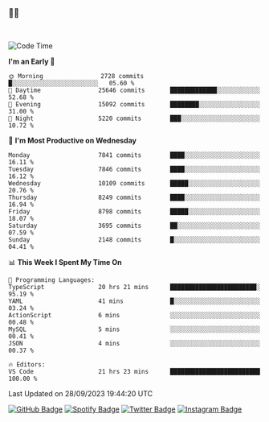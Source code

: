 ### 🤙🍺

<!-- <a href="https://github-readme-stats.vercel.app/api?username=hzak2xx&count_private=true&show_icons=true&theme=dracula">
  <img align="center" src="https://github-readme-stats.vercel.app/api?username=hzak2xx&count_private=true&show_icons=true&theme=dracula" />
</a>
</br> -->
</br>

<!--START_SECTION:waka-->
![Code Time](http://img.shields.io/badge/Code%20Time-2%2C807%20hrs%2021%20mins-blue)

**I'm an Early 🐤** 

```text
🌞 Morning                2728 commits        █░░░░░░░░░░░░░░░░░░░░░░░░   05.60 % 
🌆 Daytime                25646 commits       █████████████░░░░░░░░░░░░   52.68 % 
🌃 Evening                15092 commits       ████████░░░░░░░░░░░░░░░░░   31.00 % 
🌙 Night                  5220 commits        ███░░░░░░░░░░░░░░░░░░░░░░   10.72 % 
```
📅 **I'm Most Productive on Wednesday** 

```text
Monday                   7841 commits        ████░░░░░░░░░░░░░░░░░░░░░   16.11 % 
Tuesday                  7846 commits        ████░░░░░░░░░░░░░░░░░░░░░   16.12 % 
Wednesday                10109 commits       █████░░░░░░░░░░░░░░░░░░░░   20.76 % 
Thursday                 8249 commits        ████░░░░░░░░░░░░░░░░░░░░░   16.94 % 
Friday                   8798 commits        █████░░░░░░░░░░░░░░░░░░░░   18.07 % 
Saturday                 3695 commits        ██░░░░░░░░░░░░░░░░░░░░░░░   07.59 % 
Sunday                   2148 commits        █░░░░░░░░░░░░░░░░░░░░░░░░   04.41 % 
```


📊 **This Week I Spent My Time On** 

```text
💬 Programming Languages: 
TypeScript               20 hrs 21 mins      ████████████████████████░   95.19 % 
YAML                     41 mins             █░░░░░░░░░░░░░░░░░░░░░░░░   03.24 % 
ActionScript             6 mins              ░░░░░░░░░░░░░░░░░░░░░░░░░   00.48 % 
MySQL                    5 mins              ░░░░░░░░░░░░░░░░░░░░░░░░░   00.41 % 
JSON                     4 mins              ░░░░░░░░░░░░░░░░░░░░░░░░░   00.37 % 

🔥 Editors: 
VS Code                  21 hrs 23 mins      █████████████████████████   100.00 % 
```


 Last Updated on 28/09/2023 19:44:20 UTC
<!--END_SECTION:waka-->

[![GitHub Badge](https://img.shields.io/badge/GitHub-100000?style=for-the-badge&logo=github&logoColor=white)](https://github.com/hzak2xx)
[![Spotify Badge](https://img.shields.io/badge/Spotify-1ED760?&style=for-the-badge&logo=spotify&logoColor=white)](https://open.spotify.com/user/uf90s6sbbh75a1mt44clkhkvf)
[![Twitter Badge](https://img.shields.io/badge/Twitter-1DA1F2?style=for-the-badge&logo=twitter&logoColor=white)](https://twitter.com/hzak2xx)
[![Instagram Badge](https://img.shields.io/badge/Instagram-E4405F?style=for-the-badge&logo=instagram&logoColor=white)](https://www.instagram.com/hzak2xx/)
